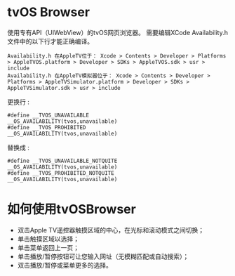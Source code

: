 tvOS Browser
=============


使用专有API（UIWebView）的tvOS网页浏览器。 需要编辑XCode Availability.h文件中的以下行才能正确编译。

```
Availability.h 在AppleTV位于： Xcode > Contents > Developer > Platforms > AppleTVOS.platform > Developer > SDKs > AppleTVOS.sdk > usr > include
Availability.h 在AppleTV模拟器位于： Xcode > Contents > Developer > Platforms > AppleTVSimulator.platform > Developer > SDKs > AppleTVSimulator.sdk > usr > include
```
更换行 :
```
#define __TVOS_UNAVAILABLE                    __OS_AVAILABILITY(tvos,unavailable)
#define __TVOS_PROHIBITED                     __OS_AVAILABILITY(tvos,unavailable)
```
替换成 :
```
#define __TVOS_UNAVAILABLE_NOTQUITE                    __OS_AVAILABILITY(tvos,unavailable)
#define __TVOS_PROHIBITED_NOTQUITE                     __OS_AVAILABILITY(tvos,unavailable)
```

如何使用tvOSBrowser
=============

- 双击Apple TV遥控器触摸区域的中心，在光标和滚动模式之间切换；
- 单击触摸区域以选择；
- 单击菜单返回上一页；
- 单击播放/暂停按钮可让您输入网址（无模糊匹配或自动搜索）；
- 双击播放/暂停或菜单更多的选择。
